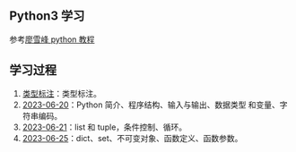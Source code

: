 ## Python3 学习

参考[廖雪峰 python 教程](https://www.liaoxuefeng.com/wiki/1016959663602400#0)

## 学习过程

1. [类型标注](./docs/类型标注.md)：类型标注。
2. [2023-06-20](./docs/230620.md)：Python 简介、程序结构、输入与输出、数据类型
和变量、字符串编码。
1. [2023-06-21](./docs/230621.md)：list 和 tuple，条件控制、循环。
2. [2023-06-25](./docs/230625.md)：dict、set、不可变对象、函数定义、函数参数。
